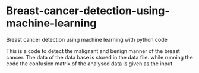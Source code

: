 # Breast-cancer-detection-using-machine-learning
Breast cancer detection using machine learning with python code

This is a code to detect the malignant and benign manner of the breast cancer. 
The data of the data base is stored in the data file. 
while running the code the confusion matrix of the analysed data is given as the input.
